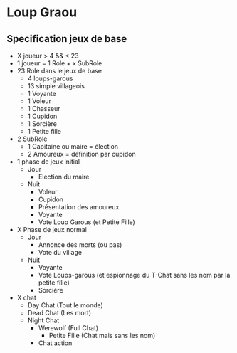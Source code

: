 # Loup Graou

## Specification jeux de base

- X joueur > 4 && < 23
- 1 joueur = 1 Role + x SubRole
- 23 Role dans le jeux de base
  - 4 loups-garous
  - 13 simple villageois
  - 1 Voyante
  - 1 Voleur
  - 1 Chasseur
  - 1 Cupidon
  - 1 Sorcière
  - 1 Petite fille
- 2 SubRole
  - 1 Capitaine ou maire = élection
  - 2 Amoureux = définition par cupidon
- 1 phase de jeux initial
  - Jour
    - Election du maire
  - Nuit
    - Voleur
    - Cupidon
    - Présentation des amoureux
    - Voyante
    - Vote Loup Garous (et Petite Fille)
- X Phase de jeux normal
  - Jour
    - Annonce des morts (ou pas)
    - Vote du village
  - Nuit
    - Voyante
    - Vote Loups-garous (et espionnage du T-Chat sans les nom par la petite fille)
    - Sorcière
- X chat
  - Day Chat (Tout le monde)
  - Dead Chat (Les mort)
  - Night Chat
    - Werewolf (Full Chat)
      - Petite Fille (Chat mais sans les nom)
    - Chat action
